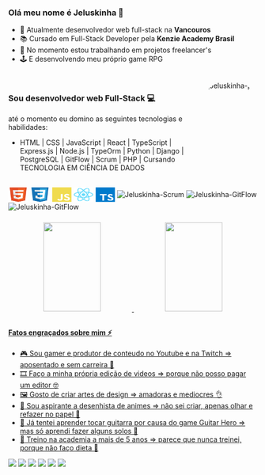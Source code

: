 ### Olá meu nome é Jeluskinha 👋

- 🔭 Atualmente desenvolvedor web full-stack na **Vancouros**
- 📚 Cursado em Full-Stack Developer pela **Kenzie Academy Brasil**
- 🌱 No momento estou trabalhando em projetos freelancer's
- 🕹 E desenvolvendo meu próprio game RPG

<div style="display: inline_block"><br>
   <img align="right" alt="Jeluskinha-pic" height="150" style="border-radius:50px;" src="https://images-wixmp-ed30a86b8c4ca887773594c2.wixmp.com/f/25247b92-6844-4fef-8ed8-5055cc35bf58/dczvonw-3ab6bb14-7b10-4332-8ea6-66042aa41e88.png?token=eyJ0eXAiOiJKV1QiLCJhbGciOiJIUzI1NiJ9.eyJzdWIiOiJ1cm46YXBwOjdlMGQxODg5ODIyNjQzNzNhNWYwZDQxNWVhMGQyNmUwIiwiaXNzIjoidXJuOmFwcDo3ZTBkMTg4OTgyMjY0MzczYTVmMGQ0MTVlYTBkMjZlMCIsIm9iaiI6W1t7InBhdGgiOiJcL2ZcLzI1MjQ3YjkyLTY4NDQtNGZlZi04ZWQ4LTUwNTVjYzM1YmY1OFwvZGN6dm9udy0zYWI2YmIxNC03YjEwLTQzMzItOGVhNi02NjA0MmFhNDFlODgucG5nIn1dXSwiYXVkIjpbInVybjpzZXJ2aWNlOmZpbGUuZG93bmxvYWQiXX0.0jc7S8uza7GZmuwVEQy6l8kr9cFLjfg554GY6o193SA">
</div>

### Sou desenvolvedor web Full-Stack 💻
até o momento eu domino as seguintes tecnologias e habilidades:
- HTML | CSS | JavaScript | React | TypeScript | Express.js | Node.js | TypeOrm | Python | Django | PostgreSQL | GitFlow | Scrum | PHP | Cursando TECNOLOGIA EM CIÊNCIA DE DADOS 

<div style="display: inline_block"><br>
  <img align="center" alt="Jeluskinha-HTML" height="30" width="40" src="https://raw.githubusercontent.com/devicons/devicon/master/icons/html5/html5-original.svg">
  <img align="center" alt="Jeluskinha-CSS" height="30" width="40" src="https://raw.githubusercontent.com/devicons/devicon/master/icons/css3/css3-original.svg">
  <img align="center" alt="Jeluskinha-Js" height="30" width="40" src="https://raw.githubusercontent.com/devicons/devicon/master/icons/javascript/javascript-plain.svg">
  <img align="center" alt="Jeluskinha-React" height="30" width="40" src="https://raw.githubusercontent.com/devicons/devicon/master/icons/react/react-original.svg">
  <img align="center" alt="Jeluskinha-Ts" height="30" width="40" src="https://raw.githubusercontent.com/devicons/devicon/master/icons/typescript/typescript-plain.svg">
  <img align="center" alt="Jeluskinha-Scrum" height="30" width="35" src="https://cdn-icons-png.flaticon.com/512/5065/5065388.png">
  <img align="center" alt="Jeluskinha-GitFlow" height="30" width="40" src="https://miro.medium.com/max/275/1*-Wt5cIM3FpDRAv0C9kKhCA.png">
   <img align="center" alt="Jeluskinha-GitFlow" height="30" width="40" src="https://www.google.com/url?sa=i&url=https%3A%2F%2Fen.m.wikipedia.org%2Fwiki%2FFile%3APython-logo-notext.svg&psig=AOvVaw1mxXWU_-STGIZh74xIRtgr&ust=1729197706940000&source=images&cd=vfe&opi=89978449&ved=0CBEQjRxqFwoTCPiQz8vhk4kDFQAAAAAdAAAAABAE">
</div>

###

<div align="center">
    <a href="https://github.com/jeluskinha">
    <img height="180em" width="48%" src="https://github-readme-stats.vercel.app/api?username=jeluskinha&show_icons=true&theme=dracula&include_all_commits=true&count_private=true"/>
    <img height="180em" width="48%" src="https://github-readme-stats.vercel.app/api/top-langs/?username=jeluskinha&layout=compact&langs_count=7&theme=dracula"/>
</div>

<!--
##
### Meus Projetos pessoais

<div align="center">
    <a href="https://react-entrega-s1-nu-kenzie-jeluskinha.vercel.app/">
    <img height="180em" width="49%" src="https://github-readme-stats.vercel.app/api?username=jeluskinha&show_icons=true&theme=dracula&include_all_commits=true&count_private=true"/>
    <a href="https://react-entrega-s1-hamburgueria-da-kenzie-jeluskinha.vercel.app/">
    <img height="180em" width="49%" src="https://lh3.googleusercontent.com/2jXapozcsikhsWo30N1c2yn3EEfEj6p3Gj6TV3i0qURjMw4bX_eRbab7Rdo4Rd6kGvocafh1i_Jl2EodtOo2MlMwO9cqeoMwU0YwDNC_DWQReluAZsUQnowQEVfoBgfl2OM0HulLWeJT1grCPjWf9MLP5YwNZ8s9dL3G8PatA2yyAtJB91blkN_a13bDzPHz6M_3irhhV_zn-sHierdpH4tYNFbHVIuUokyRmL76pJzrLGBS1TSS7tJF52yx0bcpeDdsbaJyL0RZu9V5UppirmBQPQYlRbPc5rRbOqhcmZI7bDQIG5kKhX8bMMFr83oc2zxVOfDp8hrNXiF-01Wyu0dCjwYv_W5kWb-6G4pMgxuXQWX2YOEAT8G1VnNXKVbn6LrgKFqL-JjdTni2Kq4LLv6Q7NiCHv72WqoHepb9MbLVoVKtJDrbxAUawYuyzuw_9uGBw8ryaYwAQ8MGg5WuNvjSyTkLtdxQ9IdTCka1kJH_ED_kDgzcsz7axplWMVRYibe4813ByZuT68uG51BzcVjdsJKEG6mwXqoAWRgqnw2zGElN2Xrpp9QPyV8Rns6UV1HOVN3VqKG5BvM449tGzOsbFA2iFAxS7TKanj1fFE4Sg6a3olpksXqnBz4bfU16KXKELjgOVerSfHa5lK33FiM5IGYJa0GbXLt5KwEooRquHlMBpXSPSWYJNwguizDi0VhIXTaPw6_5IaLU_1MknKSbJ4u3_5LjEknFm_tpg1_K0nLa5LH15cGtHzADxfn2eT0E2gjm0DHHDofK-6h_2x4duzyb47axjDR0Ezh4hrWERgeNxRod-9hXrU8icARUDjsX4F-61dY3nIL0FCB_JOuSsKJIgTg-AqkGpV8FrzbHxY20T9VUzaTLPi7WOa0VC1g6a-HH9AQxKheApEm7jc91Er_Y_KjyVv2QkiMK=w640-h360-no?authuser=0"><br><br>
    <img height="180em" width="49%" src="https://github-readme-stats.vercel.app/api?username=jeluskinha&show_icons=true&theme=dracula&include_all_commits=true&count_private=true"/>
    <a href="https://react-entrega-s1-hamburgueria-da-kenzie-jeluskinha.vercel.app/">
    <img height="180em" width="49%" src="https://github-readme-stats.vercel.app/api/top-langs/?username=jeluskinha&layout=compact&langs_count=7&theme=dracula"/>
</div>
-->

##
#### Fatos engraçados sobre mim ⚡ 
- 🎮 Sou gamer e produtor de conteudo no Youtube e na Twitch => aposentado e sem carreira 🤔
- 🎞 Faço a minha própria edição de videos => porque não posso pagar um editor 🤓
- 🖼 Gosto de criar artes de design => amadoras e mediocres 👌
- 🎨 Sou aspirante a desenhista de animes => não sei criar, apenas olhar e refazer no papel 🥺
- 🎸 Já tentei aprender tocar guitarra por causa do game Guitar Hero => mas só aprendi fazer alguns solos 🤣
- 💪 Treino na academia a mais de 5 anos => parece que nunca treinei, porque não faço dieta 🤡

<div> 
  <a href="https://www.youtube.com/channel/UCfg3pA707-lYIl11VHNzmMQ" target="_blank"><img src="https://img.shields.io/badge/YouTube-FF0000?style=for-the-badge&logo=youtube&logoColor=white" target="_blank"></a>
   <a href="https://www.twitch.tv/jeluskinha" target="_blank"><img src="https://img.shields.io/badge/Twitch-9146FF?style=for-the-badge&logo=twitch&logoColor=white" target="_blank"></a>
  <a href="https://www.instagram.com/jeluskinha/" target="_blank"><img src="https://img.shields.io/badge/-Instagram-%23E4405F?style=for-the-badge&logo=instagram&logoColor=white" target="_blank"></a>
 <a href="https://discord.gg/rbjPy2Ke" target="_blank"><img src="https://img.shields.io/badge/Discord-7289DA?style=for-the-badge&logo=discord&logoColor=white" target="_blank"></a> 
  <a href = "mailto:jeanlucasgomesdeoliveira@gmail.com"><img src="https://img.shields.io/badge/-Gmail-%23333?style=for-the-badge&logo=gmail&logoColor=white" target="_blank"></a>
  <a href="https://www.linkedin.com/in/jeluskinha/" target="_blank"><img src="https://img.shields.io/badge/-LinkedIn-%230077B5?style=for-the-badge&logo=linkedin&logoColor=white" target="_blank"></a> 
 
  
<!--![Snake animation](https://github.com/rafaballerini/Jeluskinha/blob/output/github-contribution-grid-snake.svg)-->
 
</div>



<!--
**Jeluskinha/Jeluskinha** is a ✨ _special_ ✨ repository because its `README.md` (this file) appears on your GitHub profile.

Here are some ideas to get you started:

- 🔭 I’m currently working on ...
- 🌱 I’m currently learning ...
- 👯 I’m looking to collaborate on ...
- 🤔 I’m looking for help with ...
- 💬 Ask me about ...
- 📫 How to reach me: ....
- 😄 Pronouns: ...
- ⚡ Fun fact: ...
-->

